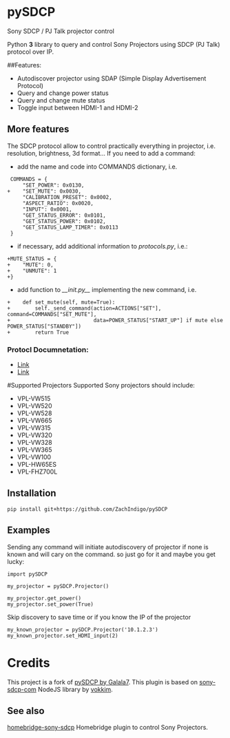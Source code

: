  # pySDCP
Sony SDCP / PJ Talk projector control 

Python **3** library to query and control Sony Projectors using SDCP (PJ Talk) protocol  over IP.

##Features:
* Autodiscover projector using SDAP (Simple Display Advertisement Protocol)
* Query and change power status
* Query and change mute status
* Toggle input between HDMI-1 and HDMI-2

## More features
The SDCP protocol allow to control practically everything in projector, i.e. resolution, brightness, 3d format...
If you need to add a command:

- add the name and code into COMMANDS dictionary, i.e.

```
 COMMANDS = {
     "SET_POWER": 0x0130,
+    "SET_MUTE": 0x0030,
     "CALIBRATION_PRESET": 0x0002,
     "ASPECT_RATIO": 0x0020,
     "INPUT": 0x0001,
     "GET_STATUS_ERROR": 0x0101,
     "GET_STATUS_POWER": 0x0102,
     "GET_STATUS_LAMP_TIMER": 0x0113
 }
```

- if necessary, add additional information to _protocols.py_, i.e.:

```
+MUTE_STATUS = {
+    "MUTE": 0,
+    "UNMUTE": 1
+}
```

- add function to _\_\_init.py\_\__ implementing the new command, i.e.

```
+    def set_mute(self, mute=True):
+        self._send_command(action=ACTIONS["SET"], command=COMMANDS["SET_MUTE"],
+                           data=POWER_STATUS["START_UP"] if mute else POWER_STATUS["STANDBY"])
+        return True
```

### Protocl Documnetation:
* [Link](https://www.digis.ru/upload/iblock/f5a/VPL-VW320,%20VW520_ProtocolManual.pdf)
* [Link](https://docs.sony.com/release//VW100_protocol.pdf)


#Supported Projectors
Supported Sony projectors should include:
* VPL-VW515
* VPL-VW520
* VPL-VW528
* VPL-VW665
* VPL-VW315
* VPL-VW320
* VPL-VW328
* VPL-VW365
* VPL-VW100
* VPL-HW65ES
* VPL-FHZ700L

## Installation 
`pip install git+https://github.com/ZachIndigo/pySDCP`

## Examples


Sending any command will initiate autodiscovery of projector if none is known and will cary on the command. so just go for it and maybe you get lucky:
```
import pySDCP

my_projector = pySDCP.Projector()

my_projector.get_power()
my_projector.set_power(True)
```

Skip discovery to save time or if you know the IP of the projector
```
my_known_projector = pySDCP.Projector('10.1.2.3')
my_known_projector.set_HDMI_input(2)
```

# Credits
This project is a fork of [pySDCP by
Galala7](https://github.com/Galala7/pySDCP).
This plugin is based on [sony-sdcp-com](https://github.com/vokkim/sony-sdcp-com) NodeJS library by [vokkim](https://github.com/vokkim).

## See also
 [homebridge-sony-sdcp](https://github.com/Galala7/homebridge-sony-sdcp) Homebridge plugin to control Sony Projectors.
 
